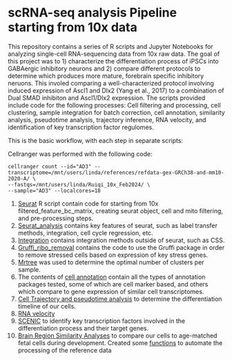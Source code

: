 # scRNA-seq analysis Pipeline starting from 10x data

This repository contains a series of R scripts and Jupyter Notebooks for analyzing single-cell RNA-sequencing data from 10x raw data. The goal of this project was to 1) characterize the differentiation process of iPSCs into GABAergic inhibitory neurons and 2) compare different protocols to determine which produces more mature, forebrain specific inhibitory neruons. This involed comparing a well-characterized protocol involving induced expression of Ascl1 and Dlx2 (Yang et al., 2017) to a combination of Dual SMAD inhibiton and Ascl1/Dlx2 expression. The scripts provided include code for the following processes: Cell filtering and processing, cell clustering, sample integration for batch correction, cell annotation, similarity analysis, pseudotime analysis, trajectory inference, RNA velocity, and identification of key transcription factor regulomes. 

This is the basic workflow, with each step in separate scripts:

Cellranger was performed with the following code:
```
cellranger count --id="AD3" --transcriptome=/mnt/users/linda/references/refdata-gex-GRCh38-and-mm10-2020-A/ \
--fastqs=/mnt/users/linda/Ruiqi_10x_Feb2024/ \
--sample="AD3" --localcores=18
```

1. [Seurat](Seurat_dualSmad_AD_from_10x_processing.R)  R script contain code for starting from 10x filtered_feature_bc_matrix, creating seurat object, cell and mito filtering, and pre-processing steps.
2. [Seurat_analysis](Seurat_newer.R) contains key features of seurat, such as label transfer methods, integration, cell cycle regression, etc.
3. [Integration](Integration/) contains integration methods outside of seurat, such as CSS. 
4. [Gruffi_ribo_removal](gruffi_ribo_removal.R) contains the code to use the Gruffi package in order to remove stressed cells based on expression of key stress genes.
5. [Mrtree](mrtree.R) was used to determine the optimal number of clusters per sample.
6. The contents of [cell annotation](Cell%20Annotation/) contain all the types of annotation packages tested, some of which are cell marker based, and others which compare to gene expression of similar cell transcriptomes.
7. [Cell Trajectory and pseudotime analysis](Cell%20Trajectory%20and%20Pseudotime%20Analyses/) to determine the differentiation timeline of our cells.
8. [RNA velocity](Cell%20Trajectory%20and%20Pseudotime%20Analyses/all%20timepoints%20post%20CC%20regressed%20CSS%20integration%20RNA%20velocity%20scvelo.ipynb) 
9. [SCENIC](SCENIC.R) to identify key transcription factors involved in the differentiation process and their target genes.
10. [Brain Region Similarity Analyses](Fetal%20Brain%20Region%20Similarity/) to compare our cells to age-matched fetal cells during development. Created some [functions](Fetal%20Brain%20Region%20Similarity/Badhuri%20fetal%20brain%20integration.R) to automate the processing of the reference data 
